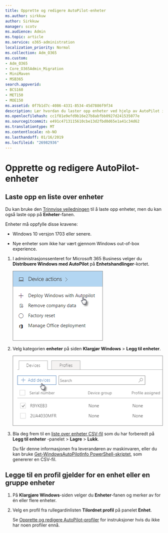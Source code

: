 ```yaml
---
title: Opprette og redigere AutoPilot-enheter
ms.author: sirkkuw
author: Sirkkuw
manager: scotv
ms.audience: Admin
ms.topic: article
ms.service: o365-administration
localization_priority: Normal
ms.collection: Adm_O365
ms.custom:
- Adm_O365
- Core_O365Admin_Migration
- MiniMaven
- MSB365
search.appverid:
- BCS160
- MET150
- MOE150
ms.assetid: 0f7b1d7c-4086-4331-8534-45d7886f9f34
description: Lær hvordan du laster opp enheter ved hjelp av AutoPilot i Microsoft 365 Business. Du kan tilordne en profil til en enhet eller en gruppe av enheter.
ms.openlocfilehash: cc1f81e9efd9b16e27b8abfbb0927d241535077e
ms.sourcegitcommit: e491c4713115610cbe13d2fbd0d65e1a41c34d62
ms.translationtype: MT
ms.contentlocale: nb-NO
ms.lasthandoff: 01/16/2019
ms.locfileid: "26982936"
---
```

# <a name="create-and-edit-autopilot-devices"></a>Opprette og redigere AutoPilot-enheter

## <a name="upload-a-list-of-devices"></a>Laste opp en liste over enheter

Du kan bruke den [Trinnvise veiledningen](add-autopilot-devices-and-profile.md) til å laste opp enheter, men du kan også laste opp på **Enheter**-fanen. 
  
Enheter må oppfylle disse kravene:
  
- Windows 10 versjon 1703 eller senere.
    
- Nye enheter som ikke har vært gjennom Windows out-of-box experience.
    
1. I administrasjonssenteret for Microsoft 365 Business velger du **Distribuere Windows med AutoPilot** på **Enhetshandlinger**-kortet. 
    
    ![On the Device actions card, choose Deploy Windows with Autopilot.](media/160d5c2a-11a8-48f9-a8aa-70f084b85448.png)
  
2. Velg kategorien **enheter** på siden **Klargjør Windows** \> **Legg til enheter**.
    
    ![In the Devices tab, choose Add devices.](media/6ba81e22-c873-40ad-8a72-ce64d15ea6ba.png)
  
3. Bla deg frem til en [liste over enheter CSV-fil](https://support.office.com/article/932e3676-2491-49f0-9177-d893d2f5276e) som du har forberedt på **Legg til enheter** -panelet \> **Lagre** \> **Lukk**.
    
    Du får denne informasjonen fra leverandøren av maskinvaren, eller du kan bruke [Get-WindowsAutoPilotInfo PowerShell-skriptet](https://www.powershellgallery.com/packages/Get-WindowsAutoPilotInfo), som genererer en CSV-fil. 
    
## <a name="assign-a-profile-to-a-device-or-a-group-of-devices"></a>Legge til en profil gjelder for en enhet eller en gruppe enheter

1. På **Klargjøre Windows**-siden velger du **Enheter**-fanen og merker av for én eller flere enheter. 
    
2. Velg en profil fra rullegardinlisten **Tilordnet profil** på panelet **Enhet**. 
    
    Se [Opprette og redigere AutoPilot-profiler](create-and-edit-autopilot-profiles.md) for instruksjoner hvis du ikke har noen profiler ennå. 
    
